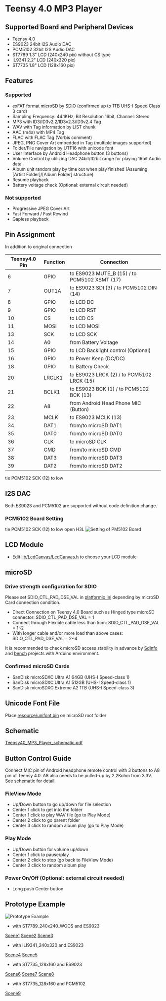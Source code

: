 # Teensy 4.0 MP3 Player
## Supported Board and Peripheral Devices
* Teensy 4.0
* ES9023 24bit I2S Audio DAC
* PCM5102 32bit I2S Audio DAC
* ST7789 1.3" LCD (240x240 pix) without CS type
* IL9341 2.2" LCD (240x320 pix)
* ST7735 1.8" LCD (128x160 pix)

## Features
### Supported
* exFAT format microSD by SDIO (confirmed up to 1TB UHS-I Speed Class 3 card)
* Sampling Frequency: 44.1KHz, Bit Resolution 16bit, Channel: Stereo
* MP3 with ID3/ID3v2.2/ID3v2.3/ID3v2.4 Tag
* WAV with Tag information by LIST chunk
* AAC (m4a) with MP4 Tag
* FLAC with FLAC Tag (Vorbis comment)
* JPEG, PNG Cover Art embedded in Tag (multiple images supported)
* Folder/File navigation by UTF16 with unicode font
* User Interface by Android Headphone button (3 buttons)
* Volume Control by utilizing DAC 24bit/32bit range for playing 16bit Audio data
* Album unit random play by time out when play finished (Assuming [Artist Folder]/[Album Folder] structure)
* Resume playback
* Battery voltage check (Optional: external circuit needed)

### Not supported
* Progressive JPEG Cover Art
* Fast Forward / Fast Rewind
* Gapless playback

## Pin Assignment
In addition to original connection

| Teensy4.0 Pin | Function | Connection |
----|----|----
| 6 | GPIO | to ES9023 MUTE_B (15) / to PCM5102 XSMT (17) |
| 7 | OUT1A | to ES9023 SDI (3) / to PCM5102 DIN (14) |
| 8 | GPIO | to LCD DC |
| 9 | GPIO | to LCD RST |
| 10 | CS | to LCD CS |
| 11 | MOSI | to LCD MOSI |
| 13 | SCK | to LCD SCK |
| 14 | A0 | from Battery Voltage |
| 15 | GPIO | to LCD Backlight control (Optional) | 
| 16 | GPIO | to Power Keep (DC/DC) |
| 18 | GPIO | to Battery Check |
| 20 | LRCLK1 | to ES9023 LRCK (2) / to PCM5102 LRCK (15) |
| 21 | BCLK1 | to ES9023 BCK (1) / to PCM5102 BCK (13) | 
| 22 | A8 | from Android Head Phone MIC (Button) |
| 23 | MCLK | to ES9023 MCLK (13) |
| 34 | DAT1 | from/to microSD DAT1 |
| 35 | DAT0 | from/to microSD DAT0 |
| 36 | CLK | to microSD CLK |
| 37 | CMD | from/to microSD CMD |
| 38 | DAT3 | from/to microSD DAT3 |
| 39 | DAT2 | from/to microSD DAT2 |

tie PCM5102 SCK (12) to low

## I2S DAC
Both ES9023 and PCM5102 are supported without code definition change.
### PCM5102 Board Setting
tie PCM5102 SCK (12) to low
open H3L
![Setting of PM5102 Board](doc/images/PCM5102A_Board_setting.png)

## LCD Module
* Edit [lib/LcdCanvas/LcdCanvas.h](lib/LcdCanvas/LcdCanvas.h) to choose your LCD module

## microSD
### Drive strength configuration for SDIO
Please set SDIO_CTL_PAD_DSE_VAL in [platformio.ini](platformio.ini) depending by microSD Card connection condition.

* Direct Connection on Teensy 4.0 Board such as Hinged type microSD connector: SDIO_CTL_PAD_DSE_VAL = 1
* Connect through Flexible cable less than 5cm: SDIO_CTL_PAD_DSE_VAL = 1~2
* With longer cable and/or more load than above cases: SDIO_CTL_PAD_DSE_VAL = 2~4

It is recommended to check microSD access stability in advance by [SdInfo](lib/SdFat/examples/SdInfo) and [bench](lib/SdFat/examples/bench) projects with Arduino environment.

### Confirmed microSD Cards
* SanDisk microSDXC Ultra A1 64GB (UHS-I Speed-class 1)
* SanDisk microSDXC Ultra A1 512GB (UHS-I Speed-class 1)
* SanDisk microSDXC Extreme A2 1TB (UHS-I Speed-class 3)

## Unicode Font File
Place [resource/unifont.bin](resource/unifont.bin) on microSD root folder

## Schematic
[Teensy40_MP3_Player_schematic.pdf](doc/Teensy40_MP3_Player_schematic.pdf)

## Button Control Guide
Connect MIC pin of Android headphone remote control with 3 buttons to A8 pin of Teensy 4.0.
A8 also needs to be pulled-up by 2.2Kohm from 3.3V. See schematic for detail.

### FileView Mode
* Up/Down button to go up/down for file selection
* Center 1 click to get into the folder
* Center 1 click to play WAV file (go to Play Mode)
* Center 2 click to go parent folder
* Center 3 click to random album play (go to Play Mode)

### Play Mode
* Up/Down button for volume up/down
* Center 1 click to pause/play
* Center 2 click to stop (go back to FileView Mode)
* Center 3 click to random album play

### Power On/Off (Optional: external circuit needed)
* Long push Center button

## Prototype Example
![Prototype Example](doc/images/Teensy40_MP3_Player_prototype.jpg)

* with ST7789_240x240_WOCS and ES9023

[Scene1](doc/images/Teensy40_MP3_Player_ST7789_240x240_WOCS_0.jpg)
[Scene2](doc/images/Teensy40_MP3_Player_ST7789_240x240_WOCS_1.jpg)
[Scene3](doc/images/Teensy40_MP3_Player_ST7789_240x240_WOCS_2.jpg)

* with ILI9341_240x320 and ES9023

[Scene4](doc/images/Teensy40_MP3_Player_ILI9341_240x320_0.jpg)
[Scene5](doc/images/Teensy40_MP3_Player_ILI9341_240x320_1.jpg)

* with ST7735_128x160 and ES9023

[Scene6](doc/images/Teensy40_MP3_Player_ST7735_128x160_0.jpg)
[Scene7](doc/images/Teensy40_MP3_Player_ST7735_128x160_1.jpg)
[Scene8](doc/images/Teensy40_MP3_Player_ST7735_128x160_2.jpg)

* with ST7735_128x160 and PCM5102

[Scene9](doc/images/Teensy40_MP3_Player_ST7735_128x160_w_PCM5102A.jpg)
